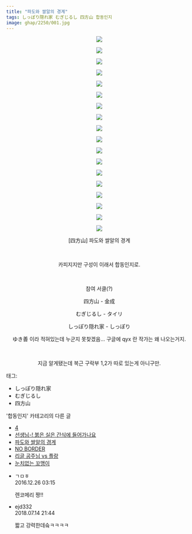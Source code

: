 ```yaml
---
title: "파도와 쌀알의 경계"
tags: しっぽり隠れ家 むぎじるし 四方山 합동인지
image: ghap/2250/001.jpg
---
```

<div class="article">
<p style="text-align: center; clear: none; float: none;"><img src="{{ site.nasurl }}/ghap/2250/001.jpg"/></p>
<p style="text-align: center; clear: none; float: none;"><img src="{{ site.nasurl }}/ghap/2250/002.jpg"/></p>
<p style="text-align: center; clear: none; float: none;"><img src="{{ site.nasurl }}/ghap/2250/003.jpg"/></p>
<p style="text-align: center; clear: none; float: none;"><img src="{{ site.nasurl }}/ghap/2250/004.jpg"/></p>
<p style="text-align: center; clear: none; float: none;"><img src="{{ site.nasurl }}/ghap/2250/005.jpg"/></p>
<p style="text-align: center; clear: none; float: none;"><img src="{{ site.nasurl }}/ghap/2250/006.jpg"/></p>
<p style="text-align: center; clear: none; float: none;"><img src="{{ site.nasurl }}/ghap/2250/007.jpg"/></p>
<p style="text-align: center; clear: none; float: none;"><img src="{{ site.nasurl }}/ghap/2250/008.jpg"/></p>
<p style="text-align: center; clear: none; float: none;"><img src="{{ site.nasurl }}/ghap/2250/009.jpg"/></p>
<p style="text-align: center; clear: none; float: none;"><img src="{{ site.nasurl }}/ghap/2250/010.jpg"/></p>
<p style="text-align: center; clear: none; float: none;"><img src="{{ site.nasurl }}/ghap/2250/011.jpg"/></p>
<p style="text-align: center; clear: none; float: none;"><img src="{{ site.nasurl }}/ghap/2250/012.jpg"/></p>
<p style="text-align: center; clear: none; float: none;"><img src="{{ site.nasurl }}/ghap/2250/013.jpg"/></p>
<p style="text-align: center; clear: none; float: none;"><img src="{{ site.nasurl }}/ghap/2250/014.jpg"/></p>
<p style="text-align: center; clear: none; float: none;"><img src="{{ site.nasurl }}/ghap/2250/015.jpg"/></p>
<p style="text-align: center; clear: none; float: none;"><img src="{{ site.nasurl }}/ghap/2250/016.jpg"/></p>
<p style="text-align: center; clear: none; float: none;"><img src="{{ site.nasurl }}/ghap/2250/017.jpg"/></p>
<p style="text-align: center; clear: none; float: none;"><img src="{{ site.nasurl }}/ghap/2250/018.jpg"/></p>
<p style="text-align: center; clear: none; float: none;">[四方山] 파도와 쌀알의 경계</p>
<p style="text-align: center; clear: none; float: none;"><br/></p>
<p style="text-align: center; clear: none; float: none;">카피지지만 구성이 이래서 합동인지로.</p>
<p style="text-align: center; clear: none; float: none;"><br/></p>
<p style="text-align: center; clear: none; float: none;">참여 서클(?)</p>
<p style="text-align: center; clear: none; float: none;">四方山 - 金成</p>
<p style="text-align: center; clear: none; float: none;">むぎじるし - タイリ</p>
<p style="text-align: center; clear: none; float: none;">しっぽり隠れ家 - しっぽり</p>
<p style="text-align: center; clear: none; float: none;">ゆき善 이라 적혀있는데 누군지 못찾겠음... 구글에 qyx 란 작가는 왜 나오는거지.</p>
<p style="text-align: center; clear: none; float: none;"><br/></p>
<p style="text-align: center; clear: none; float: none;">지금 알게됐는데 복근 구락부 1,2가 따로 있는게 아니구만.</p>
</div><div class="tagTrail">
<p>태그: </p>
<ul>
<li>しっぽり隠れ家</li>
<li>むぎじるし</li>
<li>四方山</li>
</ul>
</div><div class="another">
<p>'합동인지' 카테고리의 다른 글</p>
<ul>
<li><a href="/2016-09-22-ghap_2290">4</a></li>
<li><a href="/2016-09-22-ghap_2272">선생님-! 붉은 실은 간식에 들어가나요</a></li>
<li><a href="/2016-09-20-ghap_2250">파도와 쌀알의 경계</a></li>
<li><a href="/2016-09-20-ghap_2245">NO BORDER</a></li>
<li><a href="/2016-09-19-ghap_2227">리글 공주님 vs 플랑</a></li>
<li><a href="/2016-09-18-ghap_2210">눈치없는 꼬맹이</a></li>
</ul>
</div><div class="cb_module cb_fluid">
<div class="cb_wrt cb_profile">
<div class="comment">
<ul>
<li class="cb_thumb_off" id="comment14877082">
<div class="cb_comment_area">
<div class="cb_info_area">
<div class="cb_section">
<span class="cb_nick_name">ㄱㅁㅎ</span>
</div>
<div class="cb_section">
<span class="cb_date">2016.12.26 03:15 </span>
</div>
</div>
<div class="cb_dsc_comment">
<p class="cb_dsc">
											렌코메리 짱!!
										</p>
</div>
</div></li>
<li class="cb_thumb_off" id="comment15286712">
<div class="cb_comment_area">
<div class="cb_info_area">
<div class="cb_section">
<span class="cb_nick_name">ejd332</span>
</div>
<div class="cb_section">
<span class="cb_date">2018.07.14 21:44 </span>
</div>
</div>
<div class="cb_dsc_comment">
<p class="cb_dsc">
											짧고 강력한데슼ㅋㅋㅋㅋ
										</p>
</div>
</div></li>
</ul>
</div>
</div><!-- commentList close -->
</div>